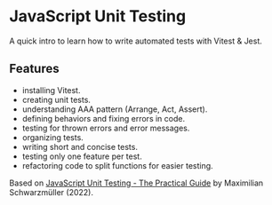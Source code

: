 # JavaScript Unit Testing

A quick intro to learn how to write automated tests with Vitest & Jest.

## Features

- installing Vitest.
- creating unit tests.
- understanding AAA pattern (Arrange, Act, Assert).
- defining behaviors and fixing errors in code.
- testing for thrown errors and error messages.
- organizing tests.
- writing short and concise tests.
- testing only one feature per test.
- refactoring code to split functions for easier testing.

Based on [JavaScript Unit Testing - The Practical Guide](https://www.udemy.com/course/javascript-unit-testing-the-practical-guide/) by Maximilian Schwarzmüller (2022).
